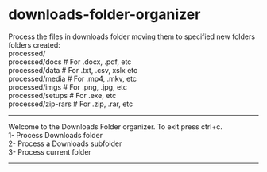 # downloads-folder-organizer
Process the files in downloads folder moving them to specified new folders
folders created:  
processed/  
processed/docs      # For .docx, .pdf, etc  
processed/data      # For .txt, .csv, xslx etc  
processed/media     # For .mp4, .mkv, etc  
processed/imgs      # For .png, .jpg, etc  
processed/setups    # For .exe, etc  
processed/zip-rars  # For .zip, .rar, etc  

*******************************************************************  
 Welcome to the Downloads Folder organizer. To exit press ctrl+c.  
 1- Process Downloads folder  
 2- Process a Downloads subfolder  
 3- Process current folder  
*******************************************************************  
